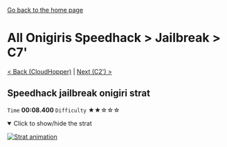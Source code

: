 [Go back to the home page](https://github.com/Doublevil/scbspeedrun)

# All Onigiris Speedhack > Jailbreak > C7'

[< Back (CloudHopper)](https://github.com/Doublevil/scbspeedrun/blob/main/levels/arb_sh/HC/CloudHopper.md) | [Next (C2') >](https://github.com/Doublevil/scbspeedrun/blob/main/levels/arb_sh/C/C2'.md)

## Speedhack jailbreak onigiri strat

`Time` **00:08.400** `Difficulty` ★★☆☆☆
<details open>
  <summary>Click to show/hide the strat</summary>

  [![Strat animation](https://github.com/Doublevil/scbspeedrun/blob/main/media/levels/C/C7_S_JailbreakOnigiri.webp)](https://github.com/Doublevil/scbspeedrun/blob/main/media/levels/C/C7_S_JailbreakOnigiri.mp4?raw=true)
</details>
